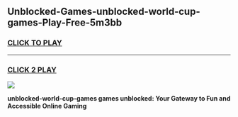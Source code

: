 
## Unblocked-Games-unblocked-world-cup-games-Play-Free-5m3bb
<h3>
<a href="https://premium76.site?title=unblocked-world-cup-games&ref=23A">CLICK TO PLAY</a></h3>
<hr>

<h3>
<a href="https://premium76.site?title=unblocked-world-cup-games&ref=23A">CLICK 2 PLAY</a>
  
</h3>

<a href="https://premium76.site?title=unblocked-world-cup-games&ref=23A"><img src="https://clearcache.store/games.png"></a>


**unblocked-world-cup-games games unblocked: Your Gateway to Fun and Accessible Online Gaming**
